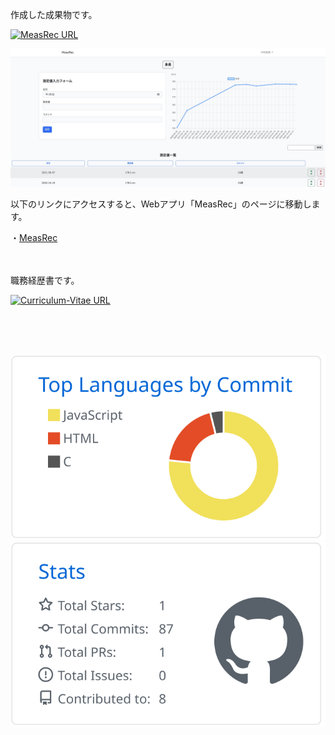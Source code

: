 <!--
**Yuma0309/Yuma0309** is a ✨ _special_ ✨ repository because its `README.md` (this file) appears on your GitHub profile.

Here are some ideas to get you started:

- 🔭 I’m currently working on ...
- 🌱 I’m currently learning ...
- 👯 I’m looking to collaborate on ...
- 🤔 I’m looking for help with ...
- 💬 Ask me about ...
- 📫 How to reach me: ...
- 😄 Pronouns: ...
- ⚡ Fun fact: ...
-->

作成した成果物です。

<p align="left">
    <a href="https://github.com/Yuma0309/MeasRec">
        <img alt="MeasRec URL" src="https://img.shields.io/badge/MeasRec-informational">
    </a>
</p>

![全体画像](./index.jpeg)

以下のリンクにアクセスすると、Webアプリ「MeasRec」のページに移動します。

・[MeasRec](http://measrec.s239.xrea.com/measrec.s239/)
<br><br><br>

職務経歴書です。

<p align="left">
    <a href="https://github.com/Yuma0309/Curriculum-Vitae">
        <img alt="Curriculum-Vitae URL" src="https://img.shields.io/badge/Curriculum_Vitae-informational">
    </a>
</p>
<br><br><br>

[![](https://raw.githubusercontent.com/Yuma0309/Yuma0309/main/profile-summary-card-output/github/2-most-commit-language.svg)](https://github.com/vn7n24fzkq/github-profile-summary-cards)
[![](https://raw.githubusercontent.com/Yuma0309/Yuma0309/main/profile-summary-card-output/github/3-stats.svg)](https://github.com/vn7n24fzkq/github-profile-summary-cards)
